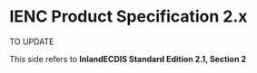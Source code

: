 # IENC Product Specification 2.x

TO UPDATE

This side refers to **InlandECDIS Standard Edition 2.1, Section 2**

